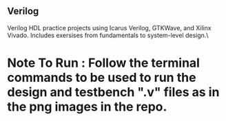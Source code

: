 ## Verilog
Verilog HDL practice projects using Icarus Verilog, GTKWave, and Xilinx Vivado. Includes exersises from fundamentals to system-level design.\
# Note To Run : Follow the terminal commands to be used to run the design and testbench ".v" files as in the png images in the repo.
